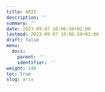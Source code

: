 ```yaml
---
title: ARIS
description: ''
summary: ''
date: 2023-09-07 16:06:50+02:00
lastmod: 2023-09-07 16:06:50+02:00
draft: false
menu:
  docs:
    parent: ''
    identifier: ''
weight: 240
toc: true
slug: aris
---
```


